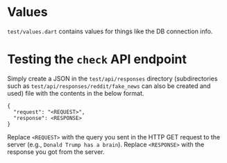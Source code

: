 # Values

`test/values.dart` contains values for things like the DB connection info. 

# Testing the `check` API endpoint

Simply create a JSON in the `test/api/responses` directory (subdirectories such as `test/api/responses/reddit/fake_news` can also be created and used) file with the contents in the below format. 
```
{
  "request": "<REQUEST>",
  "response": <RESPONSE>
}
```
Replace `<REQUEST>` with the query you sent in the HTTP GET request to the server (e.g., `Donald Trump has a brain`).
Replace `<RESPONSE>` with the response you got from the server. 
